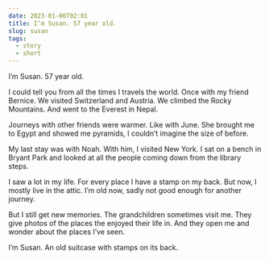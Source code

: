 ```yaml
---
date: 2023-01-06T02:01
title: I’m Susan. 57 year old.
slug: susan
tags:
  - story
  - short
---
```


I’m Susan. 57 year old.

I could tell you from all the times I travels the world.
Once with my friend Bernice. We visited Switzerland and Austria. We climbed the Rocky Mountains. And went to the Everest in Nepal.

Journeys with other friends were warmer. Like with June. She brought me to Egypt and showed me pyramids, I couldn’t imagine the size of before.

My last stay was with Noah. With him, I visited New York. I sat on a bench in Bryant Park and looked at all the people coming down from the library steps.

I saw a lot in my life. For every place I have a stamp on my back. But now, I mostly live in the attic. I’m old now, sadly not good enough for another journey.

But I still get new memories.
The grandchildren sometimes visit me. They give photos of the places the enjoyed their life in. And they open me and wonder about the places I’ve seen.

I’m Susan. An old suitcase with stamps on its back.
